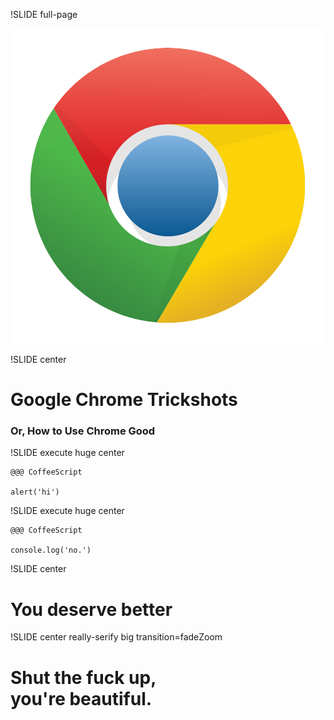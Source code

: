 !SLIDE full-page

![logo](google-chrome-logo.png)
<script src="/file/scripts/coffee-script.js"></script>

!SLIDE center

# Google Chrome Trickshots

### Or, How to Use Chrome Good


!SLIDE execute huge center

    @@@ CoffeeScript

    alert('hi')

!SLIDE execute huge center

    @@@ CoffeeScript

    console.log('no.')

!SLIDE center

# You deserve better

!SLIDE center really-serify big transition=fadeZoom

# Shut the fuck up, <br> you're beautiful.

